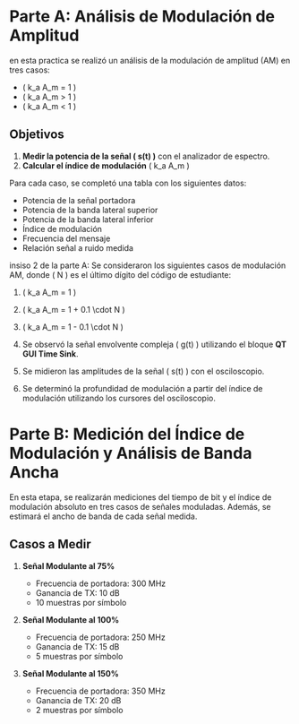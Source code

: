# Parte A: Análisis de Modulación de Amplitud

en esta practica se realizó un análisis de la modulación de amplitud (AM) en tres casos:

- \( k_a A_m = 1 \)
- \( k_a A_m > 1 \)
- \( k_a A_m < 1 \)

## Objetivos

1. **Medir la potencia de la señal \( s(t) \)** con el analizador de espectro.
2. **Calcular el índice de modulación** \( k_a A_m \)


Para cada caso, se completó una tabla con los siguientes datos:

- Potencia de la señal portadora
- Potencia de la banda lateral superior
- Potencia de la banda lateral inferior
- Índice de modulación
- Frecuencia del mensaje
- Relación señal a ruido medida
 

insiso 2 de la parte  A:
Se consideraron los siguientes casos de modulación AM, donde \( N \) es el último dígito del código de estudiante:
1. \( k_a A_m = 1 \)
2. \( k_a A_m = 1 + 0.1 \cdot N \)
3. \( k_a A_m = 1 - 0.1 \cdot N \)

1. Se observó la señal envolvente compleja \( g(t) \) utilizando el bloque **QT GUI Time Sink**.
2. Se midieron las amplitudes de la señal \( s(t) \) con el osciloscopio.
3. Se determinó la profundidad de modulación a partir del índice de modulación utilizando los cursores del osciloscopio.

# Parte B: Medición del Índice de Modulación y Análisis de Banda Ancha

En esta etapa, se realizarán mediciones del tiempo de bit y el índice de modulación absoluto en tres casos de señales moduladas. Además, se estimará el ancho de banda de cada señal medida.

## Casos a Medir

1. **Señal Modulante al 75%**  
   - Frecuencia de portadora: 300 MHz  
   - Ganancia de TX: 10 dB  
   - 10 muestras por símbolo  

2. **Señal Modulante al 100%**  
   - Frecuencia de portadora: 250 MHz  
   - Ganancia de TX: 15 dB  
   - 5 muestras por símbolo  

3. **Señal Modulante al 150%**  
   - Frecuencia de portadora: 350 MHz  
   - Ganancia de TX: 20 dB  
   - 2 muestras por símbolo  






